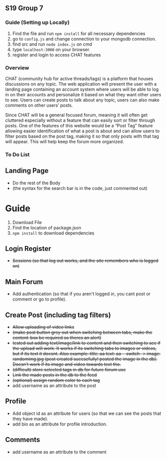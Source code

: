 ## S19 Group 7
### Guide (Setting up Locally)
 1. Find the file and run `npm install` for all necessary dependencies
 2. go to `config.js` and change connection to your mongodb connection.
 3. find src and run `node index.js` on cmd
 4. type `localhost:3000` on your browser.
 5. register and login to access CHAT features

### Overview
CHAT (community hub for active threads/tags) is a platform that houses discussions on any topic. The web application will present the user with a landing page containing an account system where users will be able to log in on their accounts and personalize it based on what they want other users to see. Users can create posts to talk about any topic, users can also make comments on other users’ posts. 

Since CHAT will be a general focused forum, meaning it will often get cluttered especially without a feature that can easily sort or filter through posts. One of the features of this website would be a “Post Tag” feature allowing easier identification of what a post is about and can allow users to filter posts based on the post tag, making it so that only posts with that tag will appear. This will help keep the forum more organized.

 
 ### To Do List
  ## Landing Page
  - Do the rest of the Body
  - (the syntax for the search bar is in the code, just commented out)
  # Guide
  1. Download File
  2. Find the location of package.json
  3. `npm install` to download dependencies
 
  ## Login Register
  - ~~Sessions (so that log out works, and the site remembers who is logged on)~~
 
  ## Main Forum
  - Add authentication (so that if you aren't logged in, you cant post or comment or go to profile).
 
  ## Create Post (including tag filters)
  - ~~Allow uploading of video links~~
  - ~~(make post button grey out when switching between tabs, make the content-box be required so theres an alert)~~
  - ~~tested out adding text/image/link to content and then switching to see if the upload will work. It works if its switching tabs to images or videos, but if its text it doesnt. Also example: title: aa text: aa --switch-->  image: randomimg.jpg (post created succsefully! posted the image in the db). Doesn't work if its image and video towards text tho.~~
  - ~~(difficult) store selected tags in db for future forum use~~
  - ~~Link the made posts in the db to the feed~~
  - ~~(optional) assign random color to each tag~~
  - add username as an attribute to the post
 
  ## Profile
  - Add object id as an attribute for users (so that we can see the posts that they have made).
  - add bio as an attribute for profile introduction.
  ## Comments
  - add username as an attribute to the comment
